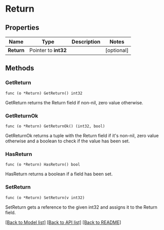 # Return

## Properties

Name | Type | Description | Notes
------------ | ------------- | ------------- | -------------
**Return** | Pointer to **int32** |  | [optional] 

## Methods

### GetReturn

`func (o *Return) GetReturn() int32`

GetReturn returns the Return field if non-nil, zero value otherwise.

### GetReturnOk

`func (o *Return) GetReturnOk() (int32, bool)`

GetReturnOk returns a tuple with the Return field if it's non-nil, zero value otherwise
and a boolean to check if the value has been set.

### HasReturn

`func (o *Return) HasReturn() bool`

HasReturn returns a boolean if a field has been set.

### SetReturn

`func (o *Return) SetReturn(v int32)`

SetReturn gets a reference to the given int32 and assigns it to the Return field.


[[Back to Model list]](../README.md#documentation-for-models) [[Back to API list]](../README.md#documentation-for-api-endpoints) [[Back to README]](../README.md)


